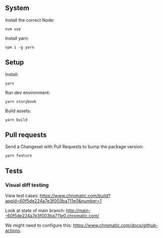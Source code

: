 ## System

Install the correct Node:

    nvm use
    
Install yarn: 

    npm i -g yarn

## Setup

Install: 

    yarn 
    
Run dev environment: 

    yarn storybook
    
Build assets:

    yarn build

## Pull requests 

Send a Changeset with Pull Requests to bump the package version:
    
    yarn feature

## Tests 

### Visual diff testing 

View test cases: 
https://www.chromatic.com/build?appId=60f5de224a7e3f003ba711e0&number=1

Look at state of main branch: 
http://main--60f5de224a7e3f003ba711e0.chromatic.com/

We might need to configure this: https://www.chromatic.com/docs/github-actions.
